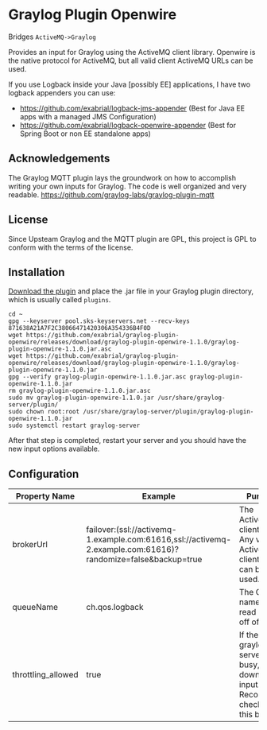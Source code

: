 # Graylog Plugin Openwire
Bridges `ActiveMQ->Graylog`

Provides an input for Graylog using the ActiveMQ client library. Openwire is the native protocol for ActiveMQ, but all valid client ActiveMQ URLs can be used. 

If you use Logback inside your Java [possibly EE] applications, I have two logback appenders you can use:

* https://github.com/exabrial/logback-jms-appender  (Best for Java EE apps with a managed JMS Configuration)
* https://github.com/exabrial/logback-openwire-appender (Best for Spring Boot or non EE standalone apps)

## Acknowledgements

The Graylog MQTT plugin lays the groundwork on how to accomplish writing your own inputs for Graylog. The code is well organized and very readable. https://github.com/graylog-labs/graylog-plugin-mqtt


## License
Since Upsteam Graylog and the MQTT plugin are GPL, this project is GPL to conform with the terms of the license.


## Installation

[Download the plugin](https://github.com/exabrial/graylog-plugin-openwire/releases) and place the .jar file in your Graylog plugin directory, which is usually called `plugins`.

```
cd ~
gpg --keyserver pool.sks-keyservers.net --recv-keys 871638A21A7F2C38066471420306A354336B4F0D
wget https://github.com/exabrial/graylog-plugin-openwire/releases/download/graylog-plugin-openwire-1.1.0/graylog-plugin-openwire-1.1.0.jar.asc
wget https://github.com/exabrial/graylog-plugin-openwire/releases/download/graylog-plugin-openwire-1.1.0/graylog-plugin-openwire-1.1.0.jar
gpg --verify graylog-plugin-openwire-1.1.0.jar.asc graylog-plugin-openwire-1.1.0.jar
rm graylog-plugin-openwire-1.1.0.jar.asc
sudo mv graylog-plugin-openwire-1.1.0.jar /usr/share/graylog-server/plugin/
sudo chown root:root /usr/share/graylog-server/plugin/graylog-plugin-openwire-1.1.0.jar
sudo systemctl restart graylog-server
```

After that step is completed, restart your server and you should have the new input options available.

## Configuration

| Property Name      | Example                                                                                                      | Purpose                                                                             |
|--------------------|--------------------------------------------------------------------------------------------------------------|-------------------------------------------------------------------------------------|
| brokerUrl          | failover:(ssl://activemq-1.example.com:61616,ssl://activemq-2.example.com:61616)?randomize=false&backup=true | The ActiveMQ client URL. Any valid ActiveMQ client URL can be used.                 |
| queueName          | ch.qos.logback                                                                                               | The Queue name to read logs off of.                                                 |
| throttling_allowed | true                                                                                                         | If the graylog server gets busy, slow down this input. Recommend checking this box. |
